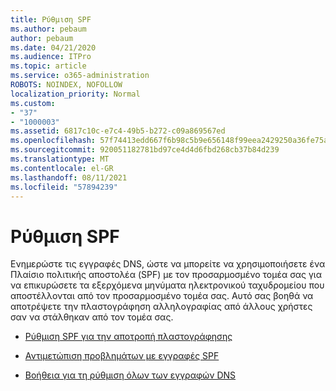 ```yaml
---
title: Ρύθμιση SPF
ms.author: pebaum
author: pebaum
ms.date: 04/21/2020
ms.audience: ITPro
ms.topic: article
ms.service: o365-administration
ROBOTS: NOINDEX, NOFOLLOW
localization_priority: Normal
ms.custom:
- "37"
- "1000003"
ms.assetid: 6817c10c-e7c4-49b5-b272-c09a869567ed
ms.openlocfilehash: 57f74413edd667f6b98c5b9e656148f99eea2429250a36fe75aa4980a368829d
ms.sourcegitcommit: 920051182781bd97ce4d4d6fbd268cb37b84d239
ms.translationtype: MT
ms.contentlocale: el-GR
ms.lasthandoff: 08/11/2021
ms.locfileid: "57894239"
---
```

# <a name="set-up-spf"></a>Ρύθμιση SPF

Ενημερώστε τις εγγραφές DNS, ώστε να μπορείτε να χρησιμοποιήσετε ένα Πλαίσιο πολιτικής αποστολέα (SPF) με τον προσαρμοσμένο τομέα σας για να επικυρώσετε τα εξερχόμενα μηνύματα ηλεκτρονικού ταχυδρομείου που αποστέλλονται από τον προσαρμοσμένο τομέα σας. Αυτό σας βοηθά να αποτρέψετε την πλαστογράφηση αλληλογραφίας από άλλους χρήστες σαν να στάλθηκαν από τον τομέα σας.
  
- [Ρύθμιση SPF για την αποτροπή πλαστογράφησης](https://docs.microsoft.com/microsoft-365/security/office-365-security/set-up-spf-in-office-365-to-help-prevent-spoofing)

- [Αντιμετώπιση προβλημάτων με εγγραφές SPF](https://docs.microsoft.com/microsoft-365/security/office-365-security/how-office-365-uses-spf-to-prevent-spoofing#SPFTroubleshoot)

- [Βοήθεια για τη ρύθμιση όλων των εγγραφών DNS](https://docs.microsoft.com/microsoft-365/admin/get-help-with-domains/create-dns-records-at-any-dns-hosting-provider)
